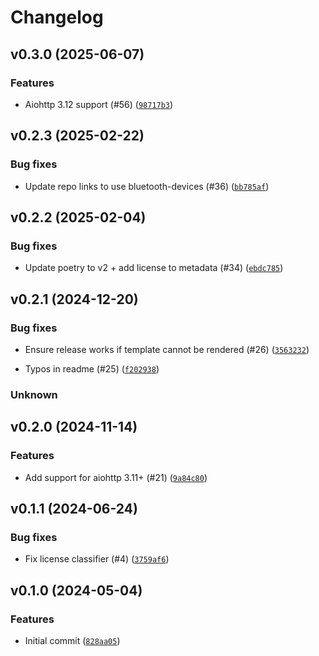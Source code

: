 # Changelog

## v0.3.0 (2025-06-07)

### Features


- Aiohttp 3.12 support (#56) ([`98717b3`](https://github.com/Bluetooth-Devices/aiohttp-fast-zlib/commit/98717b3997613ea1afd81cec026bc2d7bc327764))


## v0.2.3 (2025-02-22)

### Bug fixes


- Update repo links to use bluetooth-devices (#36) ([`bb785af`](https://github.com/Bluetooth-Devices/aiohttp-fast-zlib/commit/bb785afff73e393f9e1a5e8499bd3f40c67a20e1))


## v0.2.2 (2025-02-04)

### Bug fixes


- Update poetry to v2 + add license to metadata (#34) ([`ebdc785`](https://github.com/Bluetooth-Devices/aiohttp-fast-zlib/commit/ebdc785d60e30b70a7ace0394402d250085a2cf3))


## v0.2.1 (2024-12-20)

### Bug fixes


- Ensure release works if template cannot be rendered (#26) ([`3563232`](https://github.com/Bluetooth-Devices/aiohttp-fast-zlib/commit/3563232f6fad1eb942654104c5bdc9adcfaf5a38))


- Typos in readme (#25) ([`f202938`](https://github.com/Bluetooth-Devices/aiohttp-fast-zlib/commit/f2029381744a5ba35416b6f755eca65538975d7c))


### Unknown



## v0.2.0 (2024-11-14)

### Features


- Add support for aiohttp 3.11+ (#21) ([`9a84c80`](https://github.com/Bluetooth-Devices/aiohttp-fast-zlib/commit/9a84c803da39aae9e4093061ac8c2750f39a28d9))


## v0.1.1 (2024-06-24)

### Bug fixes


- Fix license classifier (#4) ([`3759af6`](https://github.com/Bluetooth-Devices/aiohttp-fast-zlib/commit/3759af6a74fd6a00113ecf5f64e116eaccef45bf))


## v0.1.0 (2024-05-04)

### Features


- Initial commit ([`828aa05`](https://github.com/Bluetooth-Devices/aiohttp-fast-zlib/commit/828aa058775d7c4b585917017d4e699d52d5a92b))
